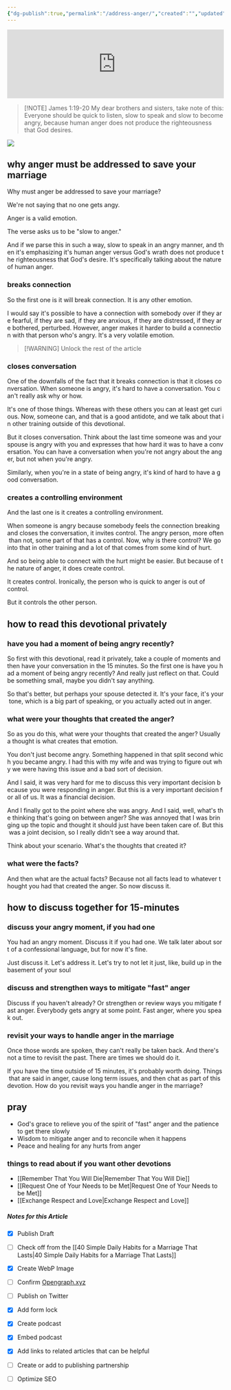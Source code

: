 ```yaml
---
{"dg-publish":true,"permalink":"/address-anger/","created":"","updated":""}
---
```


<div class="podcastdotco-wrapper"><iframe data-target="the-marriage-habit/address-anger" src="https://play.pod.co/the-marriage-habit/address-anger" frameborder="0" width="100%" scrolling="no" style="overflow:hidden;max-width:750px;height:160px;"class="podcastdotco-player podcastdotco-player--episode"></iframe><script src="https://play.pod.co/embed/frame-v1.js"></script></div>

> [!NOTE] James 1:19-20
> My dear brothers and sisters, take note of this: Everyone should be quick to listen, slow to speak and slow to become angry, because human anger does not produce the righteousness that God desires.

![](https://res.cloudinary.com/dt9hlo5sw/image/upload/v1680119334/obsidian/image_idnrmi.png)

## why anger must be addressed to save your marriage
Why must anger be addressed to save your marriage?

We're not saying that no one gets angy.

Anger is a valid emotion.

The verse asks us to be "slow to anger."

And if we parse this in such a way, slow to speak in an angry manner, and then it's emphasizing it's human anger versus God's wrath does not produce the righteousness that God's desire. It's specifically talking about the nature of human anger.

### breaks connection
So the first one is it will break connection. It is any other emotion.

I would say it's possible to have a connection with somebody over if they are fearful, if they are sad, if they are anxious, if they are distressed, if they are bothered, perturbed. However, anger makes it harder to build a connection with that person who's angry. It's a very volatile emotion.

> [!WARNING] Unlock the rest of the article

<div class="convertful-202420"></div>
<!--- form here -->
<div class="convertful-202420"></div>

### closes conversation
One of the downfalls of the fact that it breaks connection is that it closes conversation. When someone is angry, it's hard to have a conversation. You can't really ask why or how.

It's one of those things. Whereas with these others you can at least get curious. Now, someone can, and that is a good antidote, and we talk about that in other training outside of this devotional.

But it closes conversation. Think about the last time someone was and your spouse is angry with you and expresses that how hard it was to have a conversation. You can have a conversation when you're not angry about the anger, but not when you're angry.

Similarly, when you're in a state of being angry, it's kind of hard to have a good conversation. 

### creates a controlling environment
And the last one is it creates a controlling environment. 

When someone is angry because somebody feels the connection breaking and closes the conversation, it invites control. The angry person, more often than not, some part of that has a control. Now, why is there control? We go into that in other training and a lot of that comes from some kind of hurt.

And so being able to connect with the hurt might be easier. But because of the nature of anger, it does create control. 

It creates control.  Ironically, the person who is quick to anger is out of control.

But it controls the other person.

## how to read this devotional privately

### have you had a moment of being angry recently?
So first with this devotional, read it privately, take a couple of moments and then have your conversation in the 15 minutes. So the first one is have you had a moment of being angry recently? And really just reflect on that. Could be something small, maybe you didn't say anything.

So that's better, but perhaps your spouse detected it. It's your face, it's your tone, which is a big part of speaking, or you actually acted out in anger. 

### what were your thoughts that created the anger?
So as you do this, what were your thoughts that created the anger? Usually a thought is what creates that emotion.

You don't just become angry. Something happened in that split second which you became angry. I had this with my wife and was trying to figure out why we were having this issue and a bad sort of decision.

And I said, it was very hard for me to discuss this very important decision because you were responding in anger. But this is a very important decision for all of us. It was a financial decision.

And I finally got to the point where she was angry. And I said, well, what's the thinking that's going on between anger? She was annoyed that I was bringing up the topic and thought it should just have been taken care of. But this was a joint decision, so I really didn't see a way around that.

Think about your scenario. What's the thoughts that created it?

### what were the facts?
And then what are the actual facts? Because not all facts lead to whatever thought you had that created the anger. So now discuss it.


## how to discuss together for 15-minutes

### discuss your angry moment, if you had one
You had an angry moment. Discuss it if you had one. We talk later about sort of a confessional language, but for now it's fine.

Just discuss it. Let's address it. Let's try to not let it just, like, build up in the basement of your soul

### discuss and strengthen ways to mitigate "fast" anger
Discuss if you haven't already? Or strengthen or review ways you mitigate fast anger. Everybody gets angry at some point. Fast anger, where you speak out.

### revisit your ways to handle anger in the marriage
Once those words are spoken, they can't really be taken back. And there's not a time to revisit the past. There are times we should do it.

If you have the time outside of 15 minutes, it's probably worth doing. Things that are said in anger, cause long term issues, and then chat as part of this devotion. How do you revisit ways you handle anger in the marriage? 

## pray

- God's grace to relieve you of the spirit of "fast" anger and the patience to get there slowly
- Wisdom to mitigate anger and to reconcile when it happens
- Peace and healing for any hurts from anger

### things to read about if you want other devotions
- [[Remember That You Will Die\|Remember That You Will Die]]
- [[Request One of Your Needs to be Met\|Request One of Your Needs to be Met]]
- [[Exchange Respect and Love\|Exchange Respect and Love]]

##### Notes for this Article
- [x] Publish Draft
- [ ] Check off from the [[40 Simple Daily Habits for a Marriage That Lasts\|40 Simple Daily Habits for a Marriage That Lasts]]
- [x] Create WebP Image
- [ ] Confirm [Opengraph.xyz](https://opengraph.xyz)
- [ ] Publish on Twitter
- [x] Add form lock
- [x] Create podcast
- [x] Embed podcast
- [x] Add links to related articles that can be helpful
- [ ] Create or add to publishing partnership
- [ ] Optimize SEO



  
<!-- HTML Meta Tags --> <title>Address Anger</title> <head><meta name="description" content="Why must anger be addressed to save your marriage? We're not saying that no one gets angy. Anger is a valid emotion. The verse asks us to be "slow to anger.""> <!-- Facebook Meta Tags --> <meta property="og:url" content="https://themarriagehabit.com/address-anger/"> <meta property="og:type" content="website"> <meta property="og:title" content="Address Anger"> <meta property="og:description" content="Why must anger be addressed to save your marriage? We're not saying that no one gets angy. Anger is a valid emotion. The verse asks us to be "slow to anger.""> <meta property="og:image" content="https://res.cloudinary.com/dt9hlo5sw/image/upload/v1680119334/obsidian/image_idnrmi.png"> <!-- Twitter Meta Tags --> <meta name="twitter:card" content="summary_large_image"> <meta property="twitter:domain" content="themarriagehabit.com"> <meta property="twitter:url" content="https://themarriagehabit.com/address-anger/"> <meta name="twitter:title" content="Address Anger"> <meta name="twitter:description" content="Why must anger be addressed to save your marriage? We're not saying that no one gets angy. Anger is a valid emotion. The verse asks us to be "slow to anger.""> <meta name="twitter:image" content="https://res.cloudinary.com/dt9hlo5sw/image/upload/v1680119334/obsidian/image_idnrmi.png"> </head><!-- Meta Tags Generated via https://www.opengraph.xyz -->
